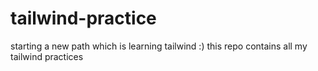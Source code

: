 # tailwind-practice
starting a new path which is learning tailwind :)
this repo contains all my tailwind practices
